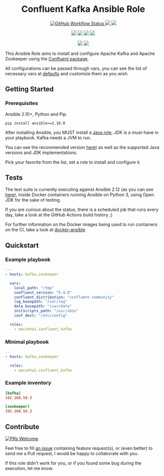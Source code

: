 <h1 align="center">Confluent Kafka Ansible Role</h1>

<p align="center">
    <a href="https://github.com/macunha1/ansible-confluent-kafka/actions" alt="GitHub Actions build">
        <img src="https://img.shields.io/github/actions/workflow/status/macunha1/ansible-confluent-kafka/ci.yaml?branch=main" alt="GitHub Workflow Status" >
    </a>
    <a href="https://galaxy.ansible.com/macunha1/confluent_kafka" alt="Ansible Quality Score">
        <img src="https://img.shields.io/ansible/quality/53108" />
    </a>
    <a href="https://galaxy.ansible.com/macunha1/confluent_kafka" alt="Role Downloads">
        <img src="https://img.shields.io/ansible/role/d/53108" />
    </a>
</p>

<p align="center">
    <img src="http://img.shields.io/badge/platform-debian-a80030.svg?style=flat" />
    <img src="http://img.shields.io/badge/platform-fedora-4592fb.svg?style=flat" />
    <img src="http://img.shields.io/badge/platform-ubuntu-dd4814.svg?style=flat" />
    <img src="http://img.shields.io/badge/platform-redhat-cc0000.svg?style=flat" />
</p>

<p align="center">
    <a href="https://github.com/macunha1/ansible-confluent-kafka/pulls" alt="GitHub pull requests">
        <img src="https://img.shields.io/github/issues-pr-raw/macunha1/ansible-confluent-kafka"></a>
    <a href="https://github.com/macunha1/ansible-confluent-kafka/issues" alt="GitHub issues">
        <img src="https://img.shields.io/github/issues-raw/macunha1/ansible-confluent-kafka"></a>
</p>

This Ansible Role aims to install and configure Apache Kafka and Apache Zookeeper using the [Confluent package](https://www.confluent.io).

All configurations can be passed through vars, you can see the list of necessary
vars at [defaults](defaults/main.yaml) and customize them as you wish.

## Getting Started

### Prerequisites

Ansible 2.10+, Python and Pip.

```shell
pip install ansible>=2.10.0
```

After installing Ansible, you MUST install a [Java role](https://galaxy.ansible.com/list#/roles?page=1&page_size=10&autocomplete=java&order=-stargazers_count,name),
JDK is a must-have in your playbook. Kafka needs a JVM to run.

You can see the recommended version
[here](https://docs.confluent.io/current/kafka/deployment.html#jvm)) as well as
the supported Java versions and JDK implementations.

Pick your favorite from the list, set a role to install and configure it.

## Tests

The test suite is currently executing against Ansible 2.12 (as you can see [here](.github/workflows/ci.yaml)),
inside Docker containers running Ansible on Python 3, using Open JDK for the
sake of testing.

If you are curious about the status, there is a scheduled job that runs every
day, take a look at the GitHub Actions build history ;)

For further information on the Docker images being used to run containers on the CI, take a look at [docker-ansible](https://github.com/macunha1/docker-ansible/)

## Quickstart

### Example playbook

```yaml
---
- hosts: kafka,zookeeper

  vars:
    local_path: "/tmp"
    confluent_version: "5.4.0"
    confluent_distribution: "confluent-community"
    log_basepath: "/var/log"
    data_basepath: "/var/data"
    initscripts_path: "/usr/sbin"
    conf_dest: "/etc/config"

  roles:
    - macunha1.confluent_kafka
```

### Minimal playbook

```yaml
---
- hosts: kafka,zookeeper

  roles:
    - macunha1.confluent_kafka
```

### Example inventory

```toml
[kafka]
192.168.50.3

[zookeeper]
192.168.50.3
```

## Contribute

[![PRs Welcome](https://img.shields.io/badge/PRs-welcome-brightgreen.svg?style=flat-square)](http://makeapullrequest.com)

Feel free to fill [an issue](https://github.com/macunha1/ansible-confluent-kafka/issues)
containing feature request(s), or (even better) to send me a Pull request, I
would be happy to collaborate with you.

If this role didn't work for you, or if you found some bug during the execution,
let me know.
